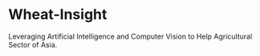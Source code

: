 # Wheat-Insight
Leveraging Artificial Intelligence and Computer Vision to Help Agricultural Sector of Asia.  
